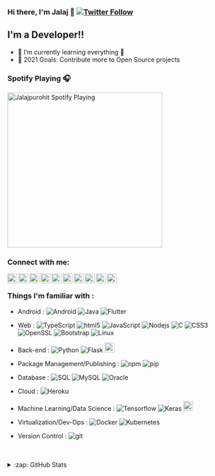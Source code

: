 ### Hi there, I'm Jalaj 👋 [![Twitter Follow](https://img.shields.io/twitter/follow/jalaj_purohit?color=1DA1F2&logo=twitter&style=for-the-badge)](https://twitter.com/intent/follow?original_referer=https%3A%2F%2Fgithub.com%2Fjalaj_purohit&screen_name=jalaj_purohit)

## I'm a Developer!!

- 🌱 I’m currently learning everything 🤣
- 🥅 2021 Goals: Contribute more to Open Source projects

### Spotify Playing 🎧

[<img src="https://now-playing-codestackr.vercel.app/api/spotify-playing" alt="Jalajpurohit Spotify Playing" width="350" />](https://open.spotify.com/user/22dchv2w672lco3h6gmts4d6q)

### Connect with me:

[<img align="left" alt="jalajpurohit | YouTube" width="22px" src="https://cdn.jsdelivr.net/npm/simple-icons@v3/icons/youtube.svg" />][youtube]
[<img align="left" alt="jalajpurohit | Twitter" width="22px" src="https://cdn.jsdelivr.net/npm/simple-icons@v3/icons/twitter.svg" />][twitter]
[<img align="left" alt="jalajpurohit | LinkedIn" width="22px" src="https://cdn.jsdelivr.net/npm/simple-icons@v3/icons/linkedin.svg" />][linkedin]
[<img align="left" alt="jalajpurohit | Instagram" width="22px" src="https://cdn.jsdelivr.net/npm/simple-icons@v3/icons/instagram.svg" />][instagram]
[<img align="left" alt="jalajpurohit | Stack Overflow" width="22px" src="https://cdn.jsdelivr.net/npm/simple-icons@3.3.0/icons/stackoverflow.svg" />][SOF]
[<img align="left" alt="jalajpurohit | Codepen" width="22px" src="https://cdn.jsdelivr.net/npm/simple-icons@3.0.1/icons/codepen.svg" />][codepen]
[<img align="left" alt="jalajpurohit | Dev.to" width="22px" src="https://cdn.jsdelivr.net/npm/simple-icons@3.0.1/icons/dev-dot-to.svg" />][dev.to]
[<img align="left" alt="jalajpurohit | Kaggle" width="22px" src="https://cdn.jsdelivr.net/npm/simple-icons@3.0.1/icons/kaggle.svg" />][kaggle]
[<img align="left" alt="jalajpurohit | Facebook" width="22px" src="https://cdn.jsdelivr.net/npm/simple-icons@3.0.1/icons/facebook.svg" />][facebook]
[<img align="left" alt="jalajpurohit | Medium" width="22px" src="https://cdn.jsdelivr.net/npm/simple-icons@3.0.1/icons/medium.svg" />][medium]
<br />

### Things I'm familiar with :

 - Android : 
   <img alt="Android" src="https://img.shields.io/badge/-Android-32de84?style=flat-square&logo=Android&logoColor=white" />
   <img alt="Java" src="https://img.shields.io/badge/-Java-5382a1?style=flat-square&logo=Java&logoColor=white" />
   <img alt="Flutter" src="https://img.shields.io/badge/-Flutter-32de84?style=flat-square&logo=Flutter&logoColor=white" />
 
 - Web : 
   <img alt="TypeScript" src="https://img.shields.io/badge/-TypeScript-007ACC?style=flat-square&logo=typescript&logoColor=white" />
   <img alt="html5" src="https://img.shields.io/badge/-HTML5-E34F26?style=flat-square&logo=html5&logoColor=white" />
   <img alt="JavaScript" src="https://img.shields.io/badge/-JavaScript-F9A03C?style=flat-square&logo=JavaScript&logoColor=white" />
   <img alt="Nodejs" src="https://img.shields.io/badge/-Nodejs-43853d?style=flat-square&logo=Node.js&logoColor=white" />
   <img alt="C" src="https://img.shields.io/badge/-C-5382a1?style=flat-square&logo=C&logoColor=white" />
   <img alt="CSS3" src="https://img.shields.io/badge/-CSS3-5382a1?style=flat-square&logo=CSS3&logoColor=white" />
   <img alt="OpenSSL" src="https://img.shields.io/badge/-OpenSSL-050505?style=flat-square&logo=OpenSSL&logoColor=white" />
   <img alt="Bootstrap" src="https://img.shields.io/badge/-Bootstrap-050505?style=flat-square&logo=Bootstrap&logoColor=white" />
   <img alt="Linux" src="https://img.shields.io/badge/-Linux-5382a1?style=flat-square&logo=Linux&logoColor=white" />
 
 - Back-end : 
   <img alt="Python" src="https://img.shields.io/badge/-Python-f8c256?style=flat-square&logo=Python&logoColor=white" />
   <img alt="Flask" src="https://img.shields.io/badge/-Flask-f8c256?style=flat-square&logo=Flask&logoColor=white" />
   <img alt="flask" src="https://www.vectorlogo.zone/logos/pocoo_flask/pocoo_flask-icon.svg" width="22" height="22"/>
  
 - Package Management/Publishing :
   <img alt="npm" src="https://img.shields.io/badge/-NPM-CB3837?style=flat-square&logo=npm&logoColor=white" />
   <img alt="pip" src="https://img.shields.io/badge/-PIP-f8c256?style=flat-square&logo=pip&logoColor=white" />
 
 - Database :
   <img alt="SQL" src="https://img.shields.io/badge/-SQL-430098?style=flat-square&logo=SQL&logoColor=white" />
   <img alt="MySQL" src="https://img.shields.io/badge/-MySQL-430098?style=flat-square&logo=MySQL&logoColor=white" />
   <img alt="Oracle" src="https://img.shields.io/badge/-Oracle-430098?style=flat-square&logo=Oracle&logoColor=white"/>
 
 - Cloud :
   <img alt="Heroku" src="https://img.shields.io/badge/-Heroku-430098?style=flat-square&logo=heroku&logoColor=white" />
   
 - Machine Learning/Data Science :
   <img alt="Tensorflow" src="https://img.shields.io/badge/-Tensorflow-FBBC05?style=flat-square&logo=Tensorflow&logoColor=white" />
   <img alt="Keras" src="https://img.shields.io/badge/-Keras-FB0000?style=flat-square&logo=Keras&logoColor=white" />
   <img alt="opencv" src="https://www.vectorlogo.zone/logos/opencv/opencv-icon.svg" width="22" height="22"/>
   
 - Virtualization/Dev-Ops :
   <img alt="Docker" src="https://img.shields.io/badge/-Docker-0db7ed?style=flat-square&logo=Docker&logoColor=white" />
   <img alt="Kubernetes" src="https://img.shields.io/badge/-Kubernetes-0db7ed?style=flat-square&logo=Kubernetes&logoColor=white" />
    
 - Version Control :
   <img alt="git" src="https://img.shields.io/badge/-Git-F05032?style=flat-square&logo=git&logoColor=white" />


<br />
<br />

<details>
  <summary>:zap: GitHub Stats</summary>

  <img align="left" alt="Jalajpurohit's GitHub Stats" src="https://github-readme-stats.codestackr.vercel.app/api?username=jalajpurohit&show_icons=true&hide_border=true" />

</details>

[twitter]: https://twitter.com/jalaj_purohit
[youtube]: https://in.linkedin.com/in/jalajpurohit
[instagram]: https://in.linkedin.com/in/jalajpurohit
[SOF]: https://in.linkedin.com/in/jalajpurohit
[linkedin]: https://in.linkedin.com/in/jalajpurohit
[codepen]: https://codepen.io/jalajpurohit
[dev.to]: https://dev.to/jalajpurohit
[kaggle]: https://kaggle.com/jalajpurohit
[facebook]: https://fb.com/jalajpurohit
[medium]: https://medium.com/@jalajpurohit
